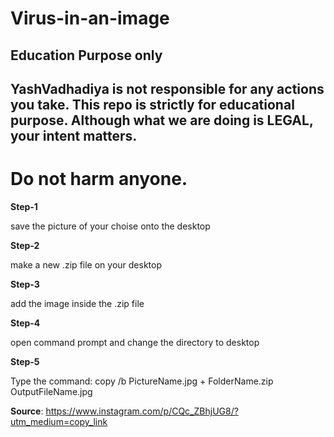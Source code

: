 # Virus-in-an-image

## Education Purpose only

## YashVadhadiya is not responsible for any actions you take. This repo is strictly for educational purpose. Although what we are doing is LEGAL, your intent matters.

# Do not harm anyone.

**Step-1**

save the picture of your choise onto the desktop

**Step-2**

make a new .zip file on your desktop

**Step-3**

add the image inside the .zip file

**Step-4**

open command prompt and change the directory to desktop

**Step-5**

Type the command: copy /b PictureName.jpg + FolderName.zip OutputFileName.jpg

**Source**: https://www.instagram.com/p/CQc_ZBhjUG8/?utm_medium=copy_link
